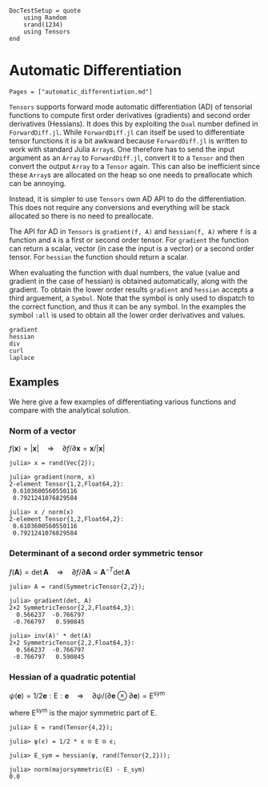 ```@meta
DocTestSetup = quote
    using Random
    srand(1234)
    using Tensors
end
```

# Automatic Differentiation

```@index
Pages = ["automatic_differentiation.md"]
```

`Tensors` supports forward mode automatic differentiation (AD) of tensorial functions to compute first order derivatives (gradients) and second order derivatives (Hessians).
It does this by exploiting the `Dual` number defined in `ForwardDiff.jl`.
While `ForwardDiff.jl` can itself be used to differentiate tensor functions it is a bit awkward because `ForwardDiff.jl` is written to work with standard Julia `Array`s. One therefore has to send the input argument as an `Array` to `ForwardDiff.jl`, convert it to a `Tensor` and then convert the output `Array` to a `Tensor` again. This can also be inefficient since these `Array`s are allocated on the heap so one needs to preallocate which can be annoying.

Instead, it is simpler to use `Tensors` own AD API to do the differentiation. This does not require any conversions and everything will be stack allocated so there is no need to preallocate.

The API for AD in `Tensors` is `gradient(f, A)` and `hessian(f, A)` where `f` is a function and `A` is a first or second order tensor. For `gradient` the function can return a scalar, vector (in case the input is a vector) or a second order tensor. For `hessian` the function should return a scalar.

When evaluating the function with dual numbers, the value (value and gradient in the case of hessian) is obtained automatically, along with the gradient. To obtain the lower order results `gradient` and `hessian` accepts a third arguement, a `Symbol`. Note that the symbol is only used to dispatch to the correct function, and thus it can be any symbol. In the examples the symbol `:all` is used to obtain all the lower order derivatives and values.

```@docs
gradient
hessian
div
curl
laplace
```

## Examples

We here give a few examples of differentiating various functions and compare with the analytical solution.

### Norm of a vector

$f(\mathbf{x}) = |\mathbf{x}| \quad \Rightarrow \quad \partial f / \partial \mathbf{x} = \mathbf{x} / |\mathbf{x}|$

```jldoctest
julia> x = rand(Vec{2});

julia> gradient(norm, x)
2-element Tensor{1,2,Float64,2}:
 0.6103600560550116
 0.7921241076829584

julia> x / norm(x)
2-element Tensor{1,2,Float64,2}:
 0.6103600560550116
 0.7921241076829584
```

### Determinant of a second order symmetric tensor

$f(\mathbf{A}) = \det \mathbf{A} \quad \Rightarrow \quad \partial f / \partial \mathbf{A} = \mathbf{A}^{-T} \det \mathbf{A}$

```jldoctest
julia> A = rand(SymmetricTensor{2,2});

julia> gradient(det, A)
2×2 SymmetricTensor{2,2,Float64,3}:
  0.566237  -0.766797
 -0.766797   0.590845

julia> inv(A)' * det(A)
2×2 SymmetricTensor{2,2,Float64,3}:
  0.566237  -0.766797
 -0.766797   0.590845
```

### Hessian of a quadratic potential

$\psi(\mathbf{e}) = 1/2 \mathbf{e} : \mathsf{E} : \mathbf{e} \quad \Rightarrow \quad \partial \psi / (\partial \mathbf{e} \otimes \partial \mathbf{e}) = \mathsf{E}^\text{sym}$

where $\mathsf{E}^\text{sym}$ is the major symmetric part of $\mathsf{E}$.

```jldoctest
julia> E = rand(Tensor{4,2});

julia> ψ(ϵ) = 1/2 * ϵ ⊡ E ⊡ ϵ;

julia> E_sym = hessian(ψ, rand(Tensor{2,2}));

julia> norm(majorsymmetric(E) - E_sym)
0.0
```
